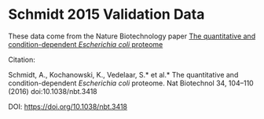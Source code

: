 # Schmidt 2015 Validation Data

These data come from the Nature Biotechnology paper
[The quantitative and condition-dependent *Escherichia coli* proteome](https://www.nature.com/articles/nbt.3418)

Citation:

Schmidt, A., Kochanowski, K., Vedelaar, S.* et al.* The quantitative and
condition-dependent *Escherichia coli* proteome. Nat Biotechnol 34,
104–110 (2016) doi:10.1038/nbt.3418

DOI: https://doi.org/10.1038/nbt.3418
